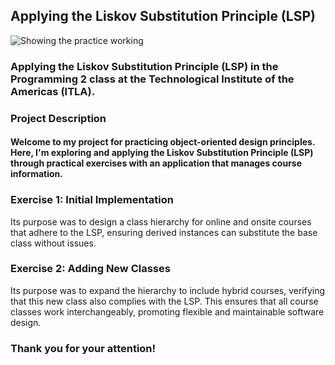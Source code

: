 ## Applying the Liskov Substitution Principle (LSP)

<!-- Illustration image. -->
![Showing the practice working](https://github.com/user-attachments/assets/63d7fc44-c9f2-4e8e-aaca-ddd7b625ac82)

### Applying the Liskov Substitution Principle (LSP) in the Programming 2 class at the Technological Institute of the Americas (ITLA).

### Project Description

#### Welcome to my project for practicing object-oriented design principles. Here, I'm exploring and applying the Liskov Substitution Principle (LSP) through practical exercises with an application that manages course information.

### Exercise 1: Initial Implementation
Its purpose was to design a class hierarchy for online and onsite courses that adhere to the LSP, ensuring derived instances can substitute the base class without issues.

### Exercise 2: Adding New Classes
Its purpose was to expand the hierarchy to include hybrid courses, verifying that this new class also complies with the LSP. This ensures that all course classes work interchangeably, promoting flexible and maintainable software design.

### Thank you for your attention!
